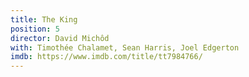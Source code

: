 ```yaml
---
title: The King
position: 5
director: David Michôd
with: Timothée Chalamet, Sean Harris, Joel Edgerton
imdb: https://www.imdb.com/title/tt7984766/
---
```



